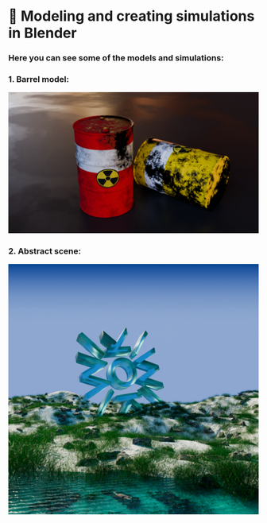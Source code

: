  # 🌟  Modeling and creating simulations in Blender

 ### Here you can see some of the models and simulations:

### 1. Barrel model:
![1](https://github.com/Mirabird/Blender_projects/blob/main/barrel.png)

### 2. Abstract scene:
![2](https://github.com/Mirabird/Blender_projects/blob/main/Abstract_scene.png?raw=true)
